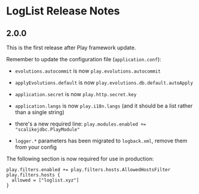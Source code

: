 LogList Release Notes
=====================

2.0.0
-----
This is the first release after Play framework update.

Remember to update the configuration file (`application.conf`):
- `evolutions.autocommit` is now `play.evolutions.autocommit`
- `applyEvolutions.default` is now `play.evolutions.db.default.autoApply`
- `application.secret` is now `play.http.secret.key`
- `application.langs` is now `play.i18n.langs` (and it should be a list rather
  than a single string)
- there's a new required line: `play.modules.enabled += "scalikejdbc.PlayModule"`

- `logger.*` parameters has been migrated to `logback.xml`, remove them from
  your config

The following section is now required for use in production:

```
play.filters.enabled += play.filters.hosts.AllowedHostsFilter
play.filters.hosts {
  allowed = ["loglist.xyz"]
}
```
